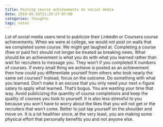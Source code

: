 ```yaml
---
title: Posting course achievements on social media
date: 2019-05-16T21:25:27-07:00
categories: thoughts 
tags: notes 
---
```


Lot of social media users tend to publicize their LinkedIn or Coursera course achievements. When we were at college, we would not post on walls that we completed some course. We might get laughed at. Completing a course (free or paid for) should not longer be treated as breaking news. What should be an achievement is what you do with what you learned rather than wait for recruiters to message you. They won’t if you completed X numbers of courses. If every small thing we achieve is posted as an achievement then how could you differentiate yourself from others who took nearly the same set courses? Instead, focus on the outcome. Do something with what you learned. Don’t make it an excuse that you only need your next x-figure salary to apply what learned. That’s bogus. You are wasting your time that way. Avoid publicizing the quantity of course completions and keep the quality of courses you took to yourself. It is also less stressful to you because you won’t have to worry about the likes that you will not get or the recruiters that won’t come. Better to just tap yourself on the shoulder and move on. It is a lot healthier since, at the very least, you are making some physical effort that personally benefits you and not anyone else.
